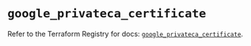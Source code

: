 # `google_privateca_certificate`

Refer to the Terraform Registry for docs: [`google_privateca_certificate`](https://registry.terraform.io/providers/hashicorp/google-beta/6.49.2/docs/resources/google_privateca_certificate).
